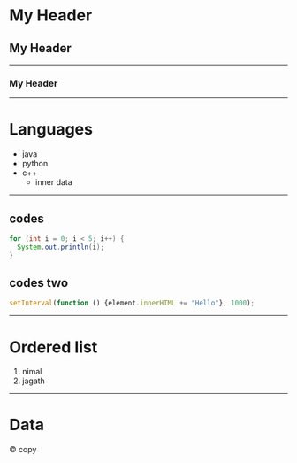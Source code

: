 # My Header
## My Header
---
### My Header
***
# Languages
+ java
+ python
+ c++
  * inner data
---
## codes
``` java
for (int i = 0; i < 5; i++) {
  System.out.println(i);
}
```
## codes two
``` js
setInterval(function () {element.innerHTML += "Hello"}, 1000);
```
---
# Ordered list
1. nimal
2. jagath
---
# Data
&copy; copy
